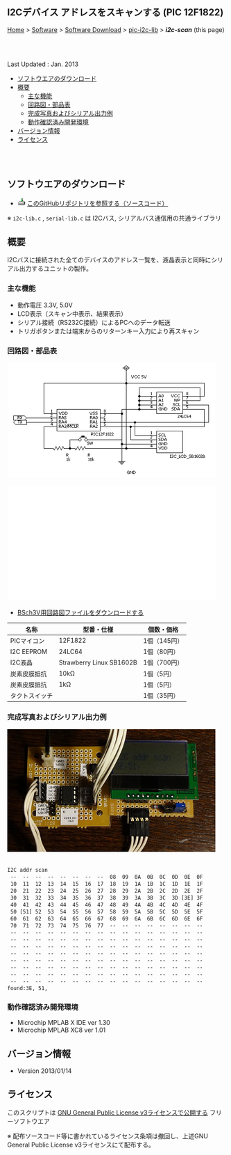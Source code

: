 ## I2Cデバイス アドレスをスキャンする (PIC 12F1822)<!-- omit in toc -->

[Home](https://oasis3855.github.io/webpage/) > [Software](https://oasis3855.github.io/webpage/software/index.html) > [Software Download](https://oasis3855.github.io/webpage/software/software-download.html) > [pic-i2c-lib](../README.md) > ***i2c-scan*** (this page)

<br />
<br />

Last Updated : Jan. 2013

- [ソフトウエアのダウンロード](#ソフトウエアのダウンロード)
- [概要](#概要)
  - [主な機能](#主な機能)
  - [回路図・部品表](#回路図部品表)
  - [完成写真およびシリアル出力例](#完成写真およびシリアル出力例)
  - [動作確認済み開発環境](#動作確認済み開発環境)
- [バージョン情報](#バージョン情報)
- [ライセンス](#ライセンス)

<br />
<br />

## ソフトウエアのダウンロード

- ![download icon](../readme_pics/soft-ico-download-darkmode.gif) [このGitHubリポジトリを参照する（ソースコード）](./)

※ ```i2c-lib.c``` , ```serial-lib.c``` は I2Cバス, シリアルバス通信用の共通ライブラリ

## 概要

I2Cバスに接続された全てのデバイスのアドレス一覧を、液晶表示と同時にシリアル出力するユニットの製作。

### 主な機能

- 動作電圧 3.3V, 5.0V
- LCD表示（スキャン中表示、結果表示）
- シリアル接続（RS232C接続）によるPCへのデータ転送
- トリガボタンまたは端末からのリターンキー入力により再スキャン 

###  回路図・部品表

![I2Cアドレスをスキャン 回路図](../readme_pics/i2c-scanner-circuit.png#gh-light-mode-only)

![I2Cアドレスをスキャン 回路図](../readme_pics/i2c-scanner-circuit-dark.png#gh-dark-mode-only)

- [BSch3V用回路図ファイルをダウンロードする](readme_pics/i2c-scanner.CE3)

名称|型番・仕様|個数・価格
---|---|---
PICマイコン|12F1822|1個（145円）
I2C EEPROM|24LC64|1個（80円）
I2C液晶|Strawberry Linux SB1602B|1個（700円）
炭素皮膜抵抗|10kΩ|1個（5円）
炭素皮膜抵抗|1kΩ|1個（5円）
タクトスイッチ| |1個（35円） 

### 完成写真およびシリアル出力例 

![I2Cアドレスをスキャン 完成写真](../readme_pics/i2c-scanner-board.jpg)

```

I2C addr scan
 --  --  --  --  --  --  --  --  08  09  0A  0B  0C  0D  0E  0F
 10  11  12  13  14  15  16  17  18  19  1A  1B  1C  1D  1E  1F
 20  21  22  23  24  25  26  27  28  29  2A  2B  2C  2D  2E  2F
 30  31  32  33  34  35  36  37  38  39  3A  3B  3C  3D [3E] 3F
 40  41  42  43  44  45  46  47  48  49  4A  4B  4C  4D  4E  4F
 50 [51] 52  53  54  55  56  57  58  59  5A  5B  5C  5D  5E  5F
 60  61  62  63  64  65  66  67  68  69  6A  6B  6C  6D  6E  6F
 70  71  72  73  74  75  76  77  --  --  --  --  --  --  --  --
 --  --  --  --  --  --  --  --  --  --  --  --  --  --  --  --
 --  --  --  --  --  --  --  --  --  --  --  --  --  --  --  --
 --  --  --  --  --  --  --  --  --  --  --  --  --  --  --  --
 --  --  --  --  --  --  --  --  --  --  --  --  --  --  --  --
 --  --  --  --  --  --  --  --  --  --  --  --  --  --  --  --
 --  --  --  --  --  --  --  --  --  --  --  --  --  --  --  --
 --  --  --  --  --  --  --  --  --  --  --  --  --  --  --  --
 --  --  --  --  --  --  --  --  --  --  --  --  --  --  --  --
found:3E, 51,
```

### 動作確認済み開発環境

- Microchip MPLAB X IDE ver 1.30
- Microchip MPLAB XC8 ver 1.01 

## バージョン情報

- Version 2013/01/14

## ライセンス

このスクリプトは [GNU General Public License v3ライセンスで公開する](https://gpl.mhatta.org/gpl.ja.html) フリーソフトウエア

※ 配布ソースコード等に書かれているライセンス条項は撤回し、上述GNU General Public License v3ライセンスにて配布する。
